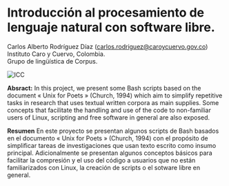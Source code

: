 # Introducción al procesamiento de lenguaje natural con software libre.

Carlos Alberto Rodríguez Díaz (carlos.rodriguez@caroycuervo.gov.co)<br/>
Instituto Caro y Cuervo, Colombia.<br/>
Grupo de lingüística de Corpus.<br/>

![ICC](http://www.caroycuervo.gov.co/sites/all/themes/openpublic_icc/logo.png)

<b>Absract:</b> In this project, we present some  Bash scripts based on the document « Unix for Poets » (Church, 1994) 
which aim to simplify repetitive tasks in research that uses textual written corpora as main supplies. 
Some concepts that facilitate the handling and use of the code to non-familiar users of Linux, scripting and 
free software in general are also exposed.

<b>Resumen</b> En este proyecto se presentan algunos scripts de Bash basados en el documento « Unix for Poets » 
(Church, 1994) con el propósito de simplificar tareas de investigaciones que usan texto escrito como insumo principal.
Adicionalmente se presentan algunos conceptos básicos para facilitar la compresión y el uso del código a usuarios que 
no están familiarizados con Linux, la creación de scripts o el sotware libre en general.



